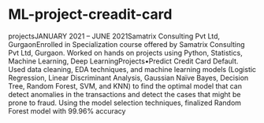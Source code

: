 # ML-project-creadit-card
projectsJANUARY 2021 – JUNE 2021Samatrix Consulting Pvt Ltd, GurgaonEnrolled in Specialization course offered by Samatrix Consulting Pvt Ltd, Gurgaon. Worked on hands on projects using Python, Statistics, Machine Learning, Deep LearningProjects•Predict Credit Card Default. Used data cleaning, EDA techniques, and machine learning models (Logistic Regression, Linear Discriminant Analysis, Gaussian Naïve Bayes, Decision Tree, Random Forest, SVM, and KNN) to find the optimal model that can detect anomalies in the transactions and detect the cases that might be prone to fraud. Using the model selection techniques, finalized Random Forest model with 99.96% accuracy 
